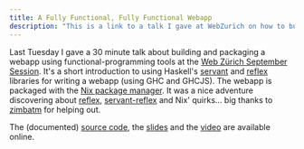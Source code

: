 ```yaml
---
title: A Fully Functional, Fully Functional Webapp
description: "This is a link to a talk I gave at WebZurich on how to build a webapp using functional programming"
---
```


Last Tuesday I gave a 30 minute talk about building and packaging a webapp
using functional-programming tools at the [Web Zürich September
Session](https://www.meetup.com/Web-Zurich/events/242642751/). It's a short
introduction to using Haskell's [servant](https://haskell-servant.github.io/)
and [reflex](https://github.com/reflex-frp/reflex) libraries for writing a
webapp (using GHC and GHCJS). The webapp is packaged with the [Nix package
manager](https://nixos.org/nix/). It was a nice adventure discovering about
[reflex](https://github.com/reflex-frp/reflex-platform),
[servant-reflex](https://github.com/imalsogreg/servant-reflex) and Nix'
quirks... big thanks to [zimbatm](https://zimbatm.com/) for helping out.

<!--more-->

The (documented) [source code](https://github.com/nmattia/websters), the
[slides](http://slides.nmattia.com/websters/) and the
[video](https://youtu.be/amTG4sGbXsk?t=3m11s) are available online.
